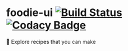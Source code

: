 # foodie-ui [![Build Status](https://travis-ci.org/MidnightJabber/foodie-ui.svg?branch=develop)](https://travis-ci.org/MidnightJabber/foodie-ui) [![Codacy Badge](https://api.codacy.com/project/badge/Grade/1dd310490c9c4b35be9f54c8e6d6ece5)](https://app.codacy.com/app/MidnightJabber/foodie-ui?utm_source=github.com&utm_medium=referral&utm_content=MidnightJabber/foodie-ui&utm_campaign=badger)
🍩 Explore recipes that you can make
